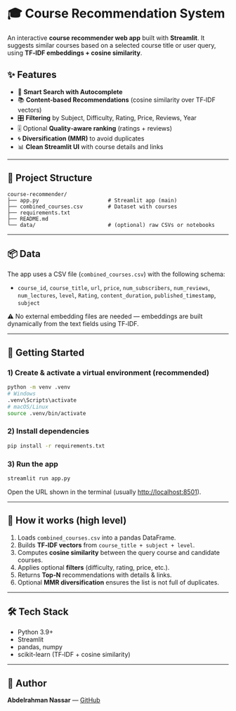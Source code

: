 # 🎓 Course Recommendation System

An interactive **course recommender web app** built with **Streamlit**.
It suggests similar courses based on a selected course title or user query, using **TF‑IDF embeddings + cosine similarity**.

## ✨ Features

* 🔎 **Smart Search with Autocomplete**
* 📚 **Content-based Recommendations** (cosine similarity over TF‑IDF vectors)
* 🎛️ **Filtering** by Subject, Difficulty, Rating, Price, Reviews, Year
* 🎚️ Optional **Quality‑aware ranking** (ratings + reviews)
* 🌀 **Diversification (MMR)** to avoid duplicates
* 📊 **Clean Streamlit UI** with course details and links

---

## 📂 Project Structure

```
course-recommender/
├── app.py                      # Streamlit app (main)
├── combined_courses.csv        # Dataset with courses
├── requirements.txt
├── README.md
└── data/                       # (optional) raw CSVs or notebooks
```

---

## 📦 Data

The app uses a CSV file (`combined_courses.csv`) with the following schema:

* `course_id`, `course_title`, `url`, `price`, `num_subscribers`, `num_reviews`,
  `num_lectures`, `level`, `Rating`, `content_duration`, `published_timestamp`, `subject`

⚠️ No external embedding files are needed — embeddings are built dynamically from the text fields using TF‑IDF.

---

## 🚀 Getting Started

### 1) Create & activate a virtual environment (recommended)

```bash
python -m venv .venv
# Windows
.venv\Scripts\activate
# macOS/Linux
source .venv/bin/activate
```

### 2) Install dependencies

```bash
pip install -r requirements.txt
```

### 3) Run the app

```bash
streamlit run app.py
```

Open the URL shown in the terminal (usually [http://localhost:8501](http://localhost:8501)).

---

## 🧠 How it works (high level)

1. Loads `combined_courses.csv` into a pandas DataFrame.
2. Builds **TF‑IDF vectors** from `course_title + subject + level`.
3. Computes **cosine similarity** between the query course and candidate courses.
4. Applies optional **filters** (difficulty, rating, price, etc.).
5. Returns **Top‑N** recommendations with details & links.
6. Optional **MMR diversification** ensures the list is not full of duplicates.

---

## 🛠 Tech Stack

* Python 3.9+
* Streamlit
* pandas, numpy
* scikit-learn (TF‑IDF + cosine similarity)

---

## 👤 Author

**Abdelrahman Nassar** — [GitHub](https://github.com/Abdelrahman-Nassar-10)
